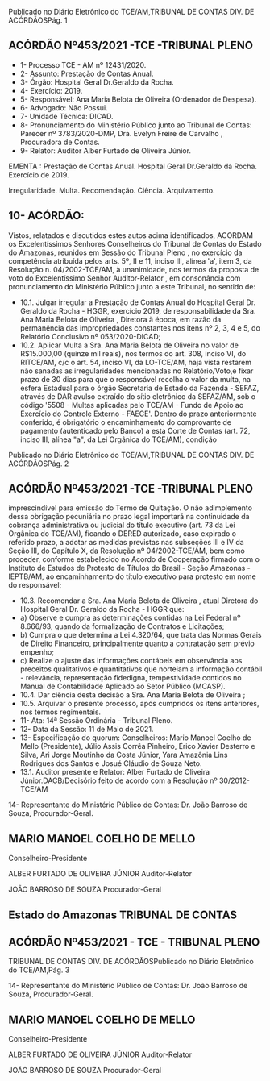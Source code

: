 Publicado  no  Diário  Eletrônico do TCE/AM,TRIBUNAL DE CONTAS DIV. DE ACÓRDÃOSPág. 1

## ACÓRDÃO Nº453/2021 -TCE -TRIBUNAL PLENO

- 1- Processo TCE - AM nº 12431/2020.
- 2- Assunto: Prestação de Contas Anual.
- 3- Órgão: Hospital Geral Dr.Geraldo da Rocha.
- 4- Exercício: 2019.
- 5- Responsável: Ana Maria Belota de Oliveira (Ordenador de Despesa).
- 6- Advogado: Não Possui.
- 7- Unidade Técnica: DICAD.
- 8- Pronunciamento  do  Ministério  Público  junto  ao  Tribunal  de  Contas: Parecer  nº 3783/2020-DMP, Dra. Evelyn Freire de Carvalho , Procuradora de Contas.
- 9- Relator: Auditor Alber Furtado de Oliveira Júnior.

EMENTA : Prestação  de  Contas  Anual.  Hospital Geral Dr.Geraldo da Rocha. Exercício de 2019.

Irregularidade. Multa. Recomendação. Ciência. Arquivamento.

## 10-  ACÓRDÃO:

Vistos, relatados e discutidos estes autos acima identificados, ACORDAM os Excelentíssimos Senhores Conselheiros do Tribunal de Contas do Estado do Amazonas, reunidos em Sessão do Tribunal Pleno , no exercício da competência atribuída pelos arts. 5º, II e 11, inciso III, alínea 'a', item 3, da Resolução n. 04/2002-TCE/AM, à unanimidade, nos termos da proposta de voto do Excelentíssimo Senhor Auditor-Relator , em consonância com pronunciamento do Ministério Público junto a este Tribunal, no sentido de:

- 10.1.  Julgar  irregular a  Prestação  de  Contas  Anual  do  Hospital  Geral  Dr. Geraldo da Rocha - HGGR, exercício 2019, de responsabilidade da Sra. Ana Maria Belota de Oliveira , Diretora à época, em  razão da permanência das impropriedades constantes nos itens nº 2, 3, 4 e 5, do Relatório Conclusivo nº 053/2020-DICAD;
- 10.2.  Aplicar Multa a Sra. Ana  Maria  Belota  de  Oliveira no valor de R$15.000,00 (quinze mil reais), nos termos do art. 308, inciso VI, do RITCE/AM, c/c o art. 54, inciso VI, da LO-TCE/AM, haja vista restarem não sanadas as irregularidades mencionadas no Relatório/Voto,e  fixar prazo de 30 dias para  que  o  responsável recolha  o  valor  da  multa,  na  esfera Estadual  para  o  órgão  Secretaria  de  Estado  da  Fazenda  -  SEFAZ, através de DAR avulso extraído do sítio eletrônico da SEFAZ/AM, sob o código  '5508  -  Multas  aplicadas  pelo  TCE/AM  -  Fundo  de  Apoio  ao Exercício do Controle Externo - FAECE'. Dentro do prazo anteriormente conferido, é obrigatório o encaminhamento do comprovante de pagamento  (autenticado  pelo  Banco)  a  esta  Corte  de  Contas  (art.  72, inciso III, alínea "a", da Lei Orgânica do TCE/AM), condição

Publicado  no  Diário  Eletrônico do TCE/AM,TRIBUNAL DE CONTAS DIV. DE ACÓRDÃOSPág. 2

## ACÓRDÃO Nº453/2021 -TCE -TRIBUNAL PLENO

imprescindível para emissão do Termo de Quitação. O não adimplemento dessa obrigação pecuniária no prazo legal importará na continuidade da cobrança  administrativa  ou  judicial  do  título  executivo  (art.  73  da  Lei Orgânica  do  TCE/AM),  ficando  o  DERED  autorizado,  caso  expirado  o referido  prazo,  a  adotar  as medidas previstas nas subseções III e IV da Seção III,  do  Capítulo  X,  da  Resolução  nº  04/2002-TCE/AM,  bem  como proceder, conforme estabelecido no Acordo de Cooperação firmado com o Instituto de Estudos de Protesto de Títulos do Brasil - Seção Amazonas -  IEPTB/AM,  ao  encaminhamento  do  título  executivo  para  protesto  em nome do responsável;

- 10.3.  Recomendar a Sra.  Ana  Maria  Belota  de  Oliveira , atual  Diretora  do Hospital Geral Dr. Geraldo da Rocha - HGGR que:
- a) Observe e cumpra as determinações contidas na Lei Federal nº 8.666/93, quando da formalização de Contratos e Licitações;
- b) Cumpra o que determina a Lei 4.320/64, que trata das Normas Gerais  de  Direito  Financeiro,  principalmente  quanto  a  contratação sem prévio empenho;
- c) Realize o ajuste das informações contábeis em observância aos preceitos  qualitativos  e  quantitativos  que  norteiam  a  informação contábil  -  relevância,  representação  fidedigna,  tempestividade  contidos  no  Manual  de  Contabilidade  Aplicado  ao  Setor  Público (MCASP).
- 10.4.  Dar ciência desta decisão a Sra. Ana Maria Belota de Oliveira ;
- 10.5.  Arquivar o  presente  processo,  após  cumpridos  os  itens  anteriores,  nos termos regimentais.
- 11-  Ata: 14ª Sessão Ordinária - Tribunal Pleno.
- 12-  Data da Sessão: 11 de Maio de 2021.
- 13-  Especificação do quorum: Conselheiros: Mario Manoel Coelho de Mello (Presidente),  Júlio  Assis  Corrêa  Pinheiro,  Érico  Xavier  Desterro  e  Silva,  Ari  Jorge Moutinho da Costa Júnior, Yara Amazônia Lins Rodrigues dos Santos e Josué Cláudio de Souza Neto.
- 13.1. Auditor presente e Relator: Alber Furtado de Oliveira Júnior.DACB/Decisório feito de acordo com a Resolução nº 30/2012-TCE/AM

14-  Representante  do  Ministério  Público  de  Contas: Dr. João  Barroso  de  Souza, Procurador-Geral.

## MARIO MANOEL COELHO DE MELLO

Conselheiro-Presidente

ALBER FURTADO DE OLIVEIRA JÚNIOR Auditor-Relator

JOÃO BARROSO DE SOUZA Procurador-Geral

## Estado do Amazonas TRIBUNAL DE CONTAS

## ACÓRDÃO Nº453/2021 - TCE - TRIBUNAL PLENO

TRIBUNAL DE CONTAS DIV. DE ACÓRDÃOSPublicado  no  Diário  Eletrônico do TCE/AM,Pág. 3

14-  Representante  do  Ministério  Público  de  Contas: Dr. João  Barroso  de  Souza, Procurador-Geral.

## MARIO MANOEL COELHO DE MELLO

Conselheiro-Presidente

ALBER FURTADO DE OLIVEIRA JÚNIOR Auditor-Relator

JOÃO BARROSO DE SOUZA Procurador-Geral